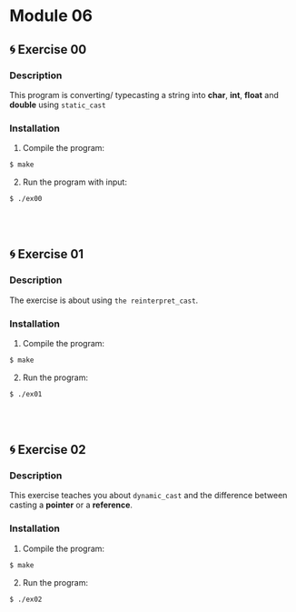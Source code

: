 
# Module 06

## 🌀 Exercise 00
### Description
This program is converting/ typecasting a string into **char**, **int**, **float** and **double** using `static_cast`
<br>
### Installation
1. Compile the program:
```bash 
$ make 
```
2. Run the program with input:
```bash 
$ ./ex00
```
<br>
<br>

## 🌀 Exercise 01
### Description
The exercise is about using `the reinterpret_cast`.
<br>
### Installation
1. Compile the program:
```bash 
$ make 
```
2. Run the program:
```bash 
$ ./ex01
```
<br>
<br>

## 🌀 Exercise 02
### Description
This exercise teaches you about `dynamic_cast` and the difference between casting a **pointer** or a **reference**.
<br>
### Installation
1. Compile the program:
```bash 
$ make 
```
2. Run the program:
```bash 
$ ./ex02
```
